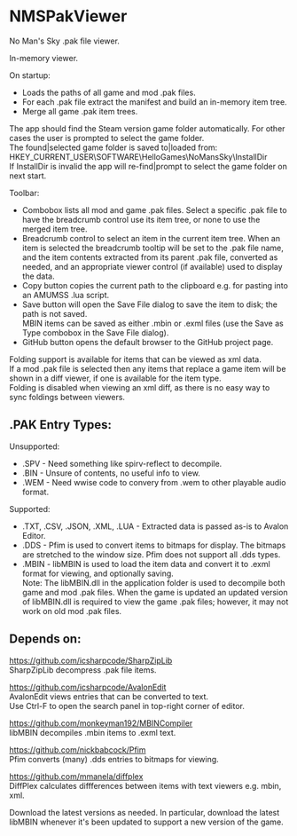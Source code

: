 # NMSPakViewer
No Man's Sky .pak file viewer.

In-memory viewer.

On startup:
- Loads the paths of all game and mod .pak files.
- For each .pak file extract the manifest and build an in-memory item tree.
- Merge all game .pak item trees.

The app should find the Steam version game folder automatically.
For other cases the user is prompted to select the game folder.</br>
The found|selected game folder is saved to|loaded from: HKEY_CURRENT_USER\SOFTWARE\HelloGames\NoMansSky\InstallDir</br>
If InstallDir is invalid the app will re-find|prompt to select the game folder on next start.

Toolbar:
- Combobox lists all mod and game .pak files.  Select a specific .pak file to have the breadcrumb control use its item tree, or none to use the merged item tree.
- Breadcrumb control to select an item in the current item tree.  When an item is selected the breadcrumb tooltip will be set to the .pak file name, and the item contents extracted from its parent .pak file, converted as needed, and an appropriate viewer control (if available) used to display the data.
- Copy button copies the current path to the clipboard e.g. for pasting into an AMUMSS .lua script.</br>
- Save button will open the Save File dialog to save the item to disk; the path is not saved.</br>
MBIN items can be saved as either .mbin or .exml files (use the Save as Type combobox in the Save File dialog).
- GitHub button opens the default browser to the GitHub project page.

Folding support is available for items that can be viewed as xml data.</br>
If a mod .pak file is selected then any items that replace a game item will be shown in a diff viewer, if one is available for the item type.</br>
Folding is disabled when viewing an xml diff, as there is no easy way to sync foldings between viewers.</br>

<h2>.PAK Entry Types:</h2>

Unsupported:</br>
- .SPV - Need something like spirv-reflect to decompile.
- .BIN - Unsure of contents, no useful info to view.
- .WEM - Need wwise code to convery from .wem to other playable audio format.

Supported:
- .TXT, .CSV, .JSON, .XML, .LUA - Extracted data is passed as-is to Avalon Editor.
- .DDS - Pfim is used to convert items to bitmaps for display.  The bitmaps are stretched to the window size.  Pfim does not support all .dds types.
- .MBIN - libMBIN is used to load the item data and convert it to .exml format for viewing, and optionally saving.</br>
Note: The libMBIN.dll in the application folder is used to decompile both game and mod .pak files.
When the game is updated an updated version of libMBIN.dll is required to view the game .pak files; however, it may not work on old mod .pak files.

<h2>Depends on:</h2>

https://github.com/icsharpcode/SharpZipLib</br>
SharpZipLib decompress .pak file items.

https://github.com/icsharpcode/AvalonEdit</br>
AvalonEdit views entries that can be converted to text.</br>
Use Ctrl-F to open the search panel in top-right corner of editor.

https://github.com/monkeyman192/MBINCompiler</br>
libMBIN decompiles .mbin items to .exml text.

https://github.com/nickbabcock/Pfim</br>
Pfim converts (many) .dds entries to bitmaps for viewing.

https://github.com/mmanela/diffplex</br>
DiffPlex calculates diffferences between items with text viewers e.g. mbin, xml.

Download the latest versions as needed.  In particular, download the latest libMBIN whenever it's been updated to support a new version of the game.

